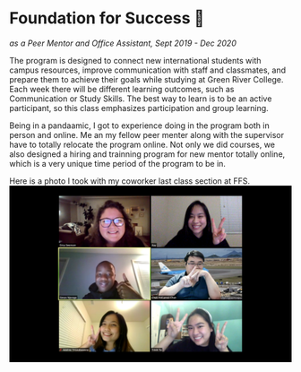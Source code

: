 # Foundation for Success :crocodile:
_as a Peer Mentor and Office Assistant, Sept 2019 - Dec 2020_

  The program is designed to connect new international students with campus resources, improve communication with staff and classmates,
and prepare them to achieve their goals while studying at Green River College. Each week there will be different learning outcomes, 
such as Communication or Study Skills. The best way to learn is to be an active participant, so this class emphasizes participation and group learning. 

  Being in a pandaamic, I got to experience doing in the program both in person and online. Me an my fellow peer menter along with the supervisor have to totally relocate the program online. 
Not only we did courses, we also designed a hiring and trainning program for new mentor totally online, which is a very unique time period of the program to be in. 

Here is a photo I took with my coworker last class section at FFS. 
![Last Class with FFS](123940022_3020821508018420_3697666242789813831_n.png)
